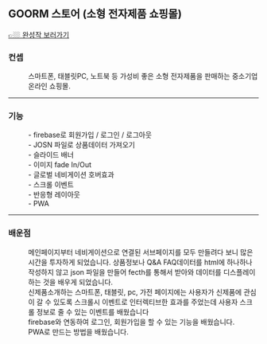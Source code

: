 <img src="https://user-images.githubusercontent.com/87287296/138562098-80cc2e55-ee5b-471e-951f-3bbf0e3e10f6.gif" alt="">
<img src="https://user-images.githubusercontent.com/87287296/138562213-8547f2dc-2d6a-4236-a912-53bf1a03c7cf.gif" alt="">

<h2>GOORM 스토어 (소형 전자제품 쇼핑몰)</h2>
  <a
    href="https://rjhee.github.io/goorm-electronic-shoppingmall/"
    target="_blank"
    class="link"
    >👉🏼 완성작 보러가기</a
  >
  <dl class="desc-cover">
    <dt>
      <h3>컨셉</h3>
    </dt>
    <dd>
      스마트폰, 태블릿PC, 노트북 등 가성비 좋은 소형 전자제품을
      판매하는 중소기업 온라인 쇼핑몰.
    </dd>
  <hr>
    <dt>
      <h3>기능</h3>
    </dt>
    <dd>- firebase로 회원가입 / 로그인 / 로그아웃</dd>
    <dd>- JOSN 파일로 상품데이터 가져오기</dd>
    <dd>- 슬라이드 배너</dd>
    <dd>- 이미지 fade In/Out</dd>
    <dd>- 글로벌 네비게이션 호버효과</dd>
    <dd>- 스크롤 이벤트</dd>
    <dd>- 반응형 레이아웃</dd>
    <dd>- PWA</dd>
    <hr>
    <dt>
      <h3>배운점</h3>
    </dt>
    <dd>
      메인페이지부터 네비게이션으로 연결된 서브페이지를 모두
      만들려다 보니 많은 시간을 투자하게 되었습니다. 상품정보나
      Q&#38;A FAQ데이터를 html에 하나하나 작성하지 않고 json 파일을
      만들어 fecth를 통해서 받아와 데이터를 디스플레이 하는 것을
      배우게 되었습니다.
    </dd>
    <dd>
      신제품소개하는 스마트폰, 태블릿, pc, 가전 페이지에는 사용자가
      신제품에 관심이 갈 수 있도록 스크롤시 이벤트로 인터렉티브한
      효과를 주었는데 사용자 스크롤 정보로 줄 수 있는 이벤트를
      배웠습니다
    </dd>
    <dd>
      firebase와 연동하여 로그인, 회원가입을 할 수 있는 기능을
      배웠습니다.
    </dd>
    <dd>PWA로 만드는 방법을 배웠습니다.</dd>
  </dl>

